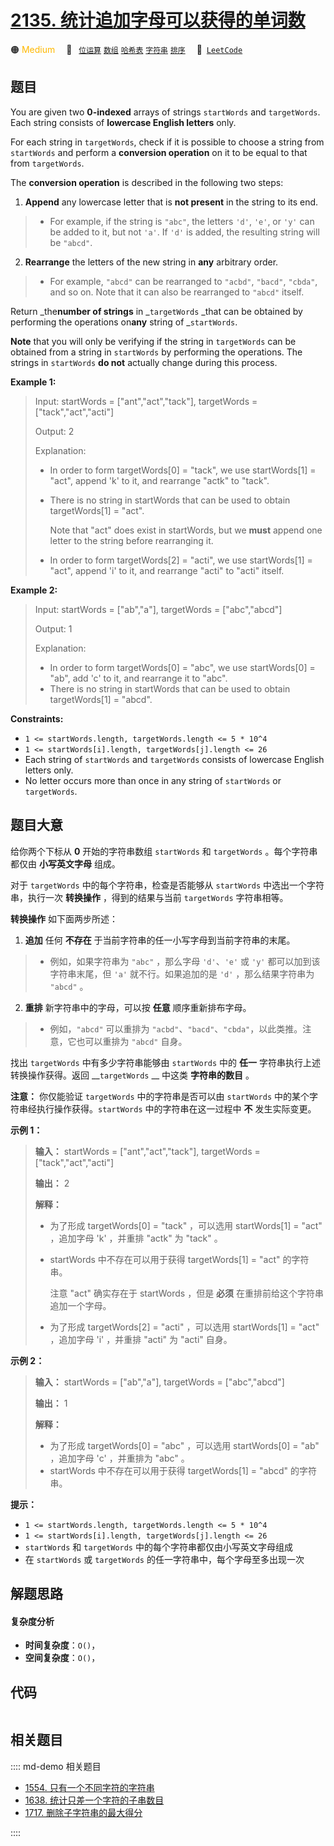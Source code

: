 # [2135. 统计追加字母可以获得的单词数](https://leetcode.com/problems/count-words-obtained-after-adding-a-letter)

🟠 <font color=#ffb800>Medium</font>&emsp; 🔖&ensp; [`位运算`](/leetcode/outline/tag/bit-manipulation.md) [`数组`](/leetcode/outline/tag/array.md) [`哈希表`](/leetcode/outline/tag/hash-table.md) [`字符串`](/leetcode/outline/tag/string.md) [`排序`](/leetcode/outline/tag/sorting.md)&emsp; 🔗&ensp;[`LeetCode`](https://leetcode.com/problems/count-words-obtained-after-adding-a-letter)


## 题目

You are given two **0-indexed** arrays of strings `startWords` and
`targetWords`. Each string consists of **lowercase English letters** only.

For each string in `targetWords`, check if it is possible to choose a string
from `startWords` and perform a **conversion operation** on it to be equal to
that from `targetWords`.

The **conversion operation** is described in the following two steps:

  1. **Append** any lowercase letter that is **not present** in the string to its end. 
> 
>  * For example, if the string is `"abc"`, the letters `'d'`, `'e'`, or `'y'` can be added to it, but not `'a'`. If `'d'` is added, the resulting string will be `"abcd"`.
  2. **Rearrange** the letters of the new string in **any** arbitrary order. 
> 
>  * For example, `"abcd"` can be rearranged to `"acbd"`, `"bacd"`, `"cbda"`, and so on. Note that it can also be rearranged to `"abcd"` itself.

Return _the**number of strings** in _`targetWords` _that can be obtained by
performing the operations on**any** string of _`startWords`.

**Note** that you will only be verifying if the string in `targetWords` can be
obtained from a string in `startWords` by performing the operations. The
strings in `startWords` **do not** actually change during this process.



**Example 1:**

> Input: startWords = ["ant","act","tack"], targetWords = ["tack","act","acti"]
> 
> Output: 2
> 
> Explanation:
> - In order to form targetWords[0] = "tack", we use startWords[1] = "act", append 'k' to it, and rearrange "actk" to "tack".
> - There is no string in startWords that can be used to obtain targetWords[1] = "act".
> 
>   Note that "act" does exist in startWords, but we **must** append one letter to the string before rearranging it.
> - In order to form targetWords[2] = "acti", we use startWords[1] = "act", append 'i' to it, and rearrange "acti" to "acti" itself.

**Example 2:**

> Input: startWords = ["ab","a"], targetWords = ["abc","abcd"]
> 
> Output: 1
> 
> Explanation:
> - In order to form targetWords[0] = "abc", we use startWords[0] = "ab", add 'c' to it, and rearrange it to "abc".
> - There is no string in startWords that can be used to obtain targetWords[1] = "abcd".

**Constraints:**

  * `1 <= startWords.length, targetWords.length <= 5 * 10^4`
  * `1 <= startWords[i].length, targetWords[j].length <= 26`
  * Each string of `startWords` and `targetWords` consists of lowercase English letters only.
  * No letter occurs more than once in any string of `startWords` or `targetWords`.


## 题目大意

给你两个下标从 **0** 开始的字符串数组 `startWords` 和 `targetWords` 。每个字符串都仅由 **小写英文字母** 组成。

对于 `targetWords` 中的每个字符串，检查是否能够从 `startWords` 中选出一个字符串，执行一次 **转换操作**
，得到的结果与当前 `targetWords` 字符串相等。

**转换操作** 如下面两步所述：

  1. **追加** 任何 **不存在** 于当前字符串的任一小写字母到当前字符串的末尾。 
> 
>  * 例如，如果字符串为 `"abc"` ，那么字母 `'d'`、`'e'` 或 `'y'` 都可以加到该字符串末尾，但 `'a'` 就不行。如果追加的是 `'d'` ，那么结果字符串为 `"abcd"` 。
  2. **重排** 新字符串中的字母，可以按 **任意** 顺序重新排布字母。 
> 
>  * 例如，`"abcd"` 可以重排为 `"acbd"`、`"bacd"`、`"cbda"`，以此类推。注意，它也可以重排为 `"abcd"` 自身。

找出 `targetWords` 中有多少字符串能够由 `startWords` 中的 **任一** 字符串执行上述转换操作获得。返回
__`targetWords` __ 中这类 **字符串的数目** 。

**注意：** 你仅能验证 `targetWords` 中的字符串是否可以由 `startWords`
中的某个字符串经执行操作获得。`startWords`  中的字符串在这一过程中 **不** 发生实际变更。



**示例 1：**

> 
> 
> 
> 
> 
> **输入：** startWords = ["ant","act","tack"], targetWords = ["tack","act","acti"]
> 
> **输出：** 2
> 
> **解释：**
> - 为了形成 targetWords[0] = "tack" ，可以选用 startWords[1] = "act" ，追加字母 'k' ，并重排 "actk" 为 "tack" 。
> - startWords 中不存在可以用于获得 targetWords[1] = "act" 的字符串。
> 
>   注意 "act" 确实存在于 startWords ，但是 **必须** 在重排前给这个字符串追加一个字母。
> - 为了形成 targetWords[2] = "acti" ，可以选用 startWords[1] = "act" ，追加字母 'i' ，并重排 "acti" 为 "acti" 自身。
> 
> 

**示例 2：**

> 
> 
> 
> 
> 
> **输入：** startWords = ["ab","a"], targetWords = ["abc","abcd"]
> 
> **输出：** 1
> 
> **解释：**
> - 为了形成 targetWords[0] = "abc" ，可以选用 startWords[0] = "ab" ，追加字母 'c' ，并重排为 "abc" 。
> - startWords 中不存在可以用于获得 targetWords[1] = "abcd" 的字符串。
> 
> 



**提示：**

  * `1 <= startWords.length, targetWords.length <= 5 * 10^4`
  * `1 <= startWords[i].length, targetWords[j].length <= 26`
  * `startWords` 和 `targetWords` 中的每个字符串都仅由小写英文字母组成
  * 在 `startWords` 或 `targetWords` 的任一字符串中，每个字母至多出现一次


## 解题思路

#### 复杂度分析

- **时间复杂度**：`O()`，
- **空间复杂度**：`O()`，

## 代码

```javascript

```

## 相关题目

:::: md-demo 相关题目
- [1554. 只有一个不同字符的字符串](https://leetcode.com/problems/strings-differ-by-one-character)
- [1638. 统计只差一个字符的子串数目](https://leetcode.com/problems/count-substrings-that-differ-by-one-character)
- [1717. 删除子字符串的最大得分](https://leetcode.com/problems/maximum-score-from-removing-substrings)

::::
